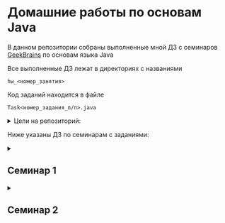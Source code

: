 # Домашние работы по основам Java
В данном репозитории собраны выполненные мной ДЗ с семинаров [GeekBrains](https://gb.ru) по основам языка Java

Все выполненные ДЗ лежат в директориях с названиями

`hw_<номер_занятия>`

Код заданий находится в файле

`Task<номер_задания_п/п>.java`

<details><summary>Цели на репозиторий:</summary>
<p>
<!-- <b><u>✔️ Выполнить все ДЗ со всех семинаров</u></b> -->

- [x] Выполнить ДЗ с первого семинара
- [x] Выполнить ДЗ со второго семинара
- [ ] Выполнить ДЗ с третьего семинара
- [ ] Выполнить ДЗ с четвертого семинара
- [ ] Выполнить ДЗ с пятого семинара
- [ ] Выполнить ДЗ с шестого семинара


</p>
</details>


Ниже указаны ДЗ по семинарам с заданиями:

<details><summary><h2>Семинар 1</h2></summary>

  1. [x] Вычислить n-ое треугольного число(сумма чисел от 1 до n), а так же n! (произведение чисел от 1 до n)

  2. [x] Вывести все простые числа от 1 до 1000

  3. [x] Реализовать простой калькулятор (+ - / *)

  4. [ ] **\*** Задано уравнение вида `q + w = e, q, w, e >= 0`. Некоторые цифры могут быть заменены знаком вопроса, например `2? + ?5 = 69`.
  Требуется восстановить выражение до верного равенства. Предложить хотя бы одно решение или сообщить, что его нет.

</details>

<details><summary><h2>Семинар 2</h2></summary>

  1. [x] Реализуйте алгоритм сортировки пузырьком числового массива (введён вами), результат после каждой итерации запишите в лог-файл.

  2. [x] Дана строка (получение через обычный текстовый файл!!!)

```
  "фамилия":"Иванов","оценка":"5","предмет":"Математика"
  "фамилия":"Петрова","оценка":"4","предмет":"Информатика"
```

Написать метод(ы), который распарсит строку и, используя StringBuilder, создаст строки вида:
Студент [фамилия] получил [оценка] по предмету [предмет].
Пример вывода:

```
  Студент Иванов получил 5 по предмету Математика.
  Студент Петрова получил 4 по предмету Информатика.
  Студент Краснов получил 5 по предмету Физика.
```

  3. [x] Напишите метод, который принимает на вход строку (String) и определяет является ли строка палиндромом (возвращает boolean значение).

  4. [ ] **\*** К калькулятору из предыдущего дз добавить логирование.

</details>